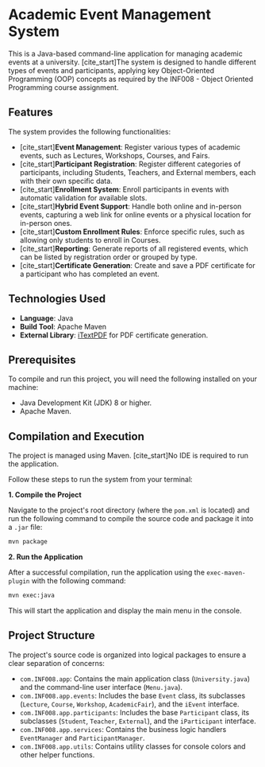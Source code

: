 # Academic Event Management System

This is a Java-based command-line application for managing academic events at a university. [cite_start]The system is designed to handle different types of events and participants, applying key Object-Oriented Programming (OOP) concepts as required by the INF008 - Object Oriented Programming course assignment.

## Features

The system provides the following functionalities:

- [cite_start]**Event Management**: Register various types of academic events, such as Lectures, Workshops, Courses, and Fairs.
- [cite_start]**Participant Registration**: Register different categories of participants, including Students, Teachers, and External members, each with their own specific data.
- [cite_start]**Enrollment System**: Enroll participants in events with automatic validation for available slots.
- [cite_start]**Hybrid Event Support**: Handle both online and in-person events, capturing a web link for online events or a physical location for in-person ones.
- [cite_start]**Custom Enrollment Rules**: Enforce specific rules, such as allowing only students to enroll in Courses.
- [cite_start]**Reporting**: Generate reports of all registered events, which can be listed by registration order or grouped by type.
- [cite_start]**Certificate Generation**: Create and save a PDF certificate for a participant who has completed an event.

## Technologies Used

- **Language**: Java
- **Build Tool**: Apache Maven
- **External Library**: [iTextPDF](https://itextpdf.com/) for PDF certificate generation.

## Prerequisites

To compile and run this project, you will need the following installed on your machine:

- Java Development Kit (JDK) 8 or higher.
- Apache Maven.

## Compilation and Execution

The project is managed using Maven. [cite_start]No IDE is required to run the application.

Follow these steps to run the system from your terminal:

**1. Compile the Project**

Navigate to the project's root directory (where the `pom.xml` is located) and run the following command to compile the source code and package it into a `.jar` file:

```bash
mvn package
```

**2. Run the Application**

After a successful compilation, run the application using the `exec-maven-plugin` with the following command:

```bash
mvn exec:java
```

This will start the application and display the main menu in the console.

## Project Structure

The project's source code is organized into logical packages to ensure a clear separation of concerns:

- `com.INF008.app`: Contains the main application class (`University.java`) and the command-line user interface (`Menu.java`).
- `com.INF008.app.events`: Includes the base `Event` class, its subclasses (`Lecture`, `Course`, `Workshop`, `AcademicFair`), and the `iEvent` interface.
- `com.INF008.app.participants`: Includes the base `Participant` class, its subclasses (`Student`, `Teacher`, `External`), and the `iParticipant` interface.
- `com.INF008.app.services`: Contains the business logic handlers `EventManager` and `ParticipantManager`.
- `com.INF008.app.utils`: Contains utility classes for console colors and other helper functions.
